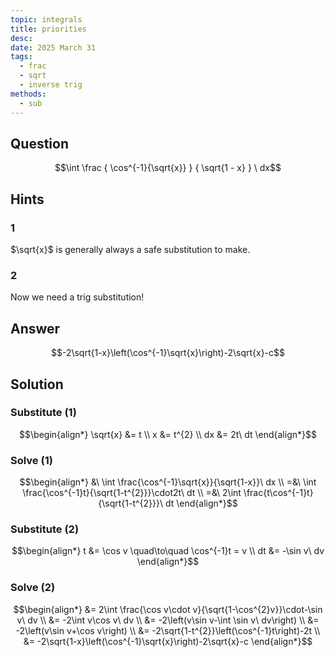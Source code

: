 ```yaml
---
topic: integrals
title: priorities
desc: 
date: 2025 March 31
tags:
  - frac
  - sqrt
  - inverse trig
methods:
  - sub
---
```



## Question
```math
\int
  \frac
    { \cos^{-1}{\sqrt{x}} }
    { \sqrt{1 - x} }
\ dx
```


## Hints

### 1
$\sqrt{x}$ is generally always a safe substitution to make.

### 2
Now we need a trig substitution!


## Answer
```math
-2\sqrt{1-x}\left(\cos^{-1}\sqrt{x}\right)-2\sqrt{x}-c
```


## Solution

### Substitute (1)
```math
\begin{align*}
  \sqrt{x} &= t
  \\ x &= t^{2}
  \\ dx &= 2t\ dt
\end{align*}
```

### Solve (1)
```math
\begin{align*}
  &\ \int \frac{\cos^{-1}\sqrt{x}}{\sqrt{1-x}}\ dx
  \\ =&\ \int \frac{\cos^{-1}t}{\sqrt{1-t^{2}}}\cdot2t\ dt
  \\ =&\ 2\int \frac{t\cos^{-1}t}{\sqrt{1-t^{2}}}\ dt
\end{align*}
```

### Substitute (2)
```math
\begin{align*}
  t &= \cos v \quad\to\quad \cos^{-1}t = v
  \\ dt &= -\sin v\ dv
\end{align*}
```

### Solve (2)
```math
\begin{align*}
  &= 2\int \frac{\cos v\cdot v}{\sqrt{1-\cos^{2}v}}\cdot-\sin v\ dv
  \\ &= -2\int v\cos v\ dv
  \\ &= -2\left(v\sin v-\int \sin v\ dv\right)
  \\ &= -2\left(v\sin v+\cos v\right)
  \\ &= -2\sqrt{1-t^{2}}\left(\cos^{-1}t\right)-2t
  \\ &= -2\sqrt{1-x}\left(\cos^{-1}\sqrt{x}\right)-2\sqrt{x}-c
\end{align*}
```
